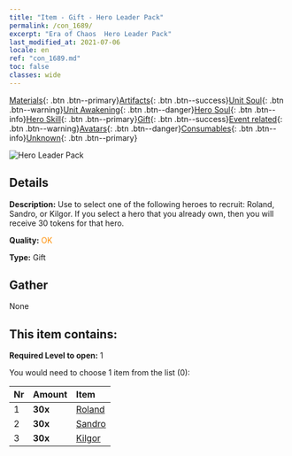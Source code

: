 ```yaml
---
title: "Item - Gift - Hero Leader Pack"
permalink: /con_1689/
excerpt: "Era of Chaos  Hero Leader Pack"
last_modified_at: 2021-07-06
locale: en
ref: "con_1689.md"
toc: false
classes: wide
---
```

 [Materials](/Items/){: .btn .btn--primary}[Artifacts](/Items/Artifacts/){: .btn .btn--success}[Unit Soul](/Items/UnitSoul/){: .btn .btn--warning}[Unit Awakening](/Items/UnitAwakening/){: .btn .btn--danger}[Hero Soul](/Items/HeroSoul/){: .btn .btn--info}[Hero Skill](/Items/HeroSkill/){: .btn .btn--primary}[Gift](/Items/Gift/){: .btn .btn--success}[Event related](/Items/Events/){: .btn .btn--warning}[Avatars](/Items/Avatars/){: .btn .btn--danger}[Consumables](/Items/Consumables/){: .btn .btn--info}[Unknown](/Items/Unknown/){: .btn .btn--primary}

 ![Hero Leader Pack](/images/t/i_907288.png)

## Details
 **Description:** Use to select one of the following heroes to recruit: Roland, Sandro, or Kilgor. If you select a hero that you already own, then you will receive 30 tokens for that hero.

 **Quality:** <span style="color: #FF8C00">OK</span>

 **Type:** Gift

## Gather

  None

## This item contains:

 **Required Level to open:** 1

 You would need to choose 1 item from the list (0):

  | Nr | Amount |     Item    |
  |:---|:-------|:------------|
  | 1 |  **30x** | [Roland](/Items/her_362/) |  | 
  | 2 |  **30x** | [Sandro](/Items/her_371/) |  | 
  | 3 |  **30x** | [Kilgor](/Items/her_374/) |  | 
